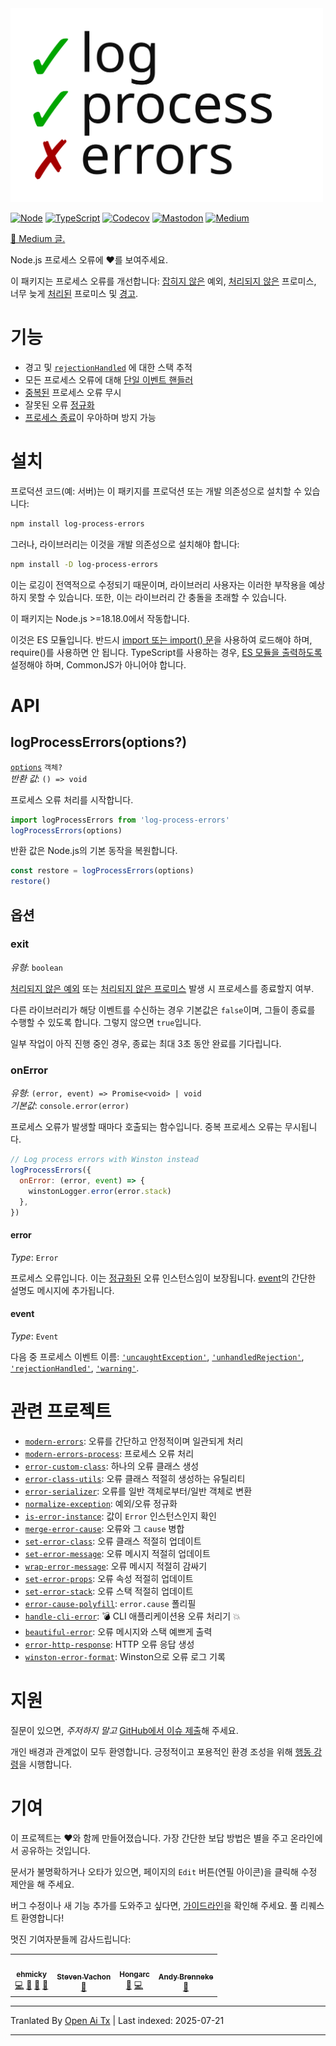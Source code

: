 ﻿<picture>
  <source media="(prefers-color-scheme: dark)" srcset="https://raw.githubusercontent.com/ehmicky/design/main/log-process-errors/log-process-errors_dark.svg"/>
  <img alt="log-process-errors 로고" src="https://raw.githubusercontent.com/ehmicky/design/main/log-process-errors/log-process-errors.svg" width="500"/>
</picture>

[![Node](https://img.shields.io/badge/-Node.js-808080?logo=node.js&colorA=404040&logoColor=66cc33)](https://www.npmjs.com/package/log-process-errors)
[![TypeScript](https://img.shields.io/badge/-Typed-808080?logo=typescript&colorA=404040&logoColor=0096ff)](/src/main.d.ts)
[![Codecov](https://img.shields.io/badge/-Tested%20100%25-808080?logo=codecov&colorA=404040)](https://codecov.io/gh/ehmicky/log-process-errors)
[![Mastodon](https://img.shields.io/badge/-Mastodon-808080.svg?logo=mastodon&colorA=404040&logoColor=9590F9)](https://fosstodon.org/@ehmicky)
[![Medium](https://img.shields.io/badge/-Medium-808080.svg?logo=medium&colorA=404040)](https://medium.com/@ehmicky)

[📰 Medium 글.](https://medium.com/@ehmicky/node-js-process-errors-are-broken-193980f0a77b)

Node.js 프로세스 오류에 ❤️를 보여주세요.

이 패키지는 프로세스 오류를 개선합니다:
[잡히지 않은](https://nodejs.org/api/process.html#process_event_uncaughtexception)
예외,
[처리되지 않은](https://nodejs.org/api/process.html#process_event_unhandledrejection)
프로미스, 너무 늦게
[처리된](https://nodejs.org/api/process.html#process_event_rejectionhandled)
프로미스 및 [경고](https://nodejs.org/api/process.html#process_event_warning).

# 기능

- 경고 및
  [`rejectionHandled`](https://nodejs.org/api/process.html#process_event_rejectionhandled)
  에 대한 스택 추적
- 모든 프로세스 오류에 대해 [단일 이벤트 핸들러](#onerror)
- [중복된](#onerror) 프로세스 오류 무시
- 잘못된 오류 [정규화](#error)
- [프로세스 종료](#exit)이 우아하며 방지 가능

# 설치

프로덕션 코드(예: 서버)는 이 패키지를 프로덕션 또는
개발 의존성으로 설치할 수 있습니다:
```bash
npm install log-process-errors
```
그러나, 라이브러리는 이것을 개발 의존성으로 설치해야 합니다:


```bash
npm install -D log-process-errors
```


이는 로깅이 전역적으로 수정되기 때문이며, 라이브러리 사용자는 이러한 부작용을 예상하지 못할 수 있습니다. 또한, 이는 라이브러리 간 충돌을 초래할 수 있습니다.

이 패키지는 Node.js >=18.18.0에서 작동합니다.

이것은 ES 모듈입니다. 반드시
[import 또는 import() 문](https://gist.github.com/sindresorhus/a39789f98801d908bbc7ff3ecc99d99c)을 사용하여 로드해야 하며,
require()를 사용하면 안 됩니다. TypeScript를 사용하는 경우,
[ES 모듈을 출력하도록](https://www.typescriptlang.org/docs/handbook/esm-node.html)
설정해야 하며, CommonJS가 아니어야 합니다.

# API

## logProcessErrors(options?)

[`options`](#options) `객체?`\
_반환 값_: `() => void`

프로세스 오류 처리를 시작합니다.



```js
import logProcessErrors from 'log-process-errors'
logProcessErrors(options)
```


반환 값은 Node.js의 기본 동작을 복원합니다.


```js
const restore = logProcessErrors(options)
restore()
```
## 옵션

### exit

_유형_: `boolean`

[처리되지 않은 예외](https://nodejs.org/api/process.html#process_event_uncaughtexception)
또는
[처리되지 않은 프로미스](https://nodejs.org/api/process.html#process_event_unhandledrejection)
발생 시 프로세스를 종료할지 여부.

다른 라이브러리가 해당 이벤트를 수신하는 경우 기본값은 `false`이며,
그들이 종료를 수행할 수 있도록 합니다. 그렇지 않으면 `true`입니다.

일부 작업이 아직 진행 중인 경우, 종료는 최대 3초 동안 완료를 기다립니다.

### onError

_유형_: `(error, event) => Promise<void> | void`\
_기본값_: `console.error(error)`

프로세스 오류가 발생할 때마다 호출되는 함수입니다. 중복 프로세스 오류는 무시됩니다.



```js
// Log process errors with Winston instead
logProcessErrors({
  onError: (error, event) => {
    winstonLogger.error(error.stack)
  },
})
```
#### error

_Type_: `Error`

프로세스 오류입니다. 이는
[정규화된](https://github.com/ehmicky/normalize-exception) 오류 인스턴스임이 보장됩니다.
[event](#event)의 간단한 설명도 메시지에 추가됩니다.

#### event

_Type_: `Event`

다음 중 프로세스 이벤트 이름:
[`'uncaughtException'`](https://nodejs.org/api/process.html#process_event_uncaughtexception),
[`'unhandledRejection'`](https://nodejs.org/api/process.html#process_event_unhandledrejection),
[`'rejectionHandled'`](https://nodejs.org/api/process.html#process_event_rejectionhandled),
[`'warning'`](https://nodejs.org/api/process.html#process_event_warning).

# 관련 프로젝트

- [`modern-errors`](https://github.com/ehmicky/modern-errors): 오류를
  간단하고 안정적이며 일관되게 처리
- [`modern-errors-process`](https://github.com/ehmicky/modern-errors-process):
  프로세스 오류 처리
- [`error-custom-class`](https://github.com/ehmicky/error-custom-class): 하나의
  오류 클래스 생성
- [`error-class-utils`](https://github.com/ehmicky/error-class-utils): 오류 클래스
  적절히 생성하는 유틸리티
- [`error-serializer`](https://github.com/ehmicky/error-serializer): 오류를 일반
  객체로부터/일반 객체로 변환
- [`normalize-exception`](https://github.com/ehmicky/normalize-exception):
  예외/오류 정규화
- [`is-error-instance`](https://github.com/ehmicky/is-error-instance): 값이
  `Error` 인스턴스인지 확인
- [`merge-error-cause`](https://github.com/ehmicky/merge-error-cause): 오류와
  그 `cause` 병합
- [`set-error-class`](https://github.com/ehmicky/set-error-class): 오류 클래스
  적절히 업데이트
- [`set-error-message`](https://github.com/ehmicky/set-error-message): 오류 메시지
  적절히 업데이트
- [`wrap-error-message`](https://github.com/ehmicky/wrap-error-message):
  오류 메시지 적절히 감싸기
- [`set-error-props`](https://github.com/ehmicky/set-error-props): 오류 속성
  적절히 업데이트
- [`set-error-stack`](https://github.com/ehmicky/set-error-stack): 오류 스택
  적절히 업데이트
- [`error-cause-polyfill`](https://github.com/ehmicky/error-cause-polyfill):
  `error.cause` 폴리필
- [`handle-cli-error`](https://github.com/ehmicky/handle-cli-error): 💣 CLI
  애플리케이션용 오류 처리기 💥
- [`beautiful-error`](https://github.com/ehmicky/beautiful-error): 오류 메시지와
  스택 예쁘게 출력
- [`error-http-response`](https://github.com/ehmicky/error-http-response):
  HTTP 오류 응답 생성
- [`winston-error-format`](https://github.com/ehmicky/winston-error-format):
  Winston으로 오류 로그 기록

# 지원

질문이 있으면, _주저하지 말고_ [GitHub에서 이슈 제출](../../issues)해 주세요.

개인 배경과 관계없이 모두 환영합니다. 긍정적이고 포용적인 환경 조성을 위해
[행동 강령](https://raw.githubusercontent.com/ehmicky/log-process-errors/main/CODE_OF_CONDUCT.md)을 시행합니다.

# 기여

이 프로젝트는 ❤️와 함께 만들어졌습니다. 가장 간단한 보답 방법은 별을 주고
온라인에서 공유하는 것입니다.

문서가 불명확하거나 오타가 있으면, 페이지의 `Edit` 버튼(연필 아이콘)을 클릭해
수정 제안을 해 주세요.

버그 수정이나 새 기능 추가를 도와주고 싶다면,
[가이드라인](https://raw.githubusercontent.com/ehmicky/log-process-errors/main/CONTRIBUTING.md)을
확인해 주세요. 풀 리퀘스트 환영합니다!

멋진 기여자분들께 감사드립니다:

<!-- ALL-CONTRIBUTORS-LIST:START -->
<!-- prettier-ignore-start -->
<!-- markdownlint-disable -->
<table>
  <tr>
    <td align="center"><a href="https://fosstodon.org/@ehmicky"><img src="https://avatars2.githubusercontent.com/u/8136211?v=4" width="100px;" alt=""/><br /><sub><b>ehmicky</b></sub></a><br /><a href="https://github.com/ehmicky/log-process-errors/commits?author=ehmicky" title="Code">💻</a> <a href="#design-ehmicky" title="Design">🎨</a> <a href="#ideas-ehmicky" title="Ideas, Planning, & Feedback">🤔</a> <a href="https://github.com/ehmicky/log-process-errors/commits?author=ehmicky" title="Documentation">📖</a></td>
    <td align="center"><a href="https://svachon.com"><img src="https://avatars0.githubusercontent.com/u/170197?v=4" width="100px;" alt=""/><br /><sub><b>Steven Vachon</b></sub></a><br /><a href="#question-stevenvachon" title="Answering Questions">💬</a></td>
    <td align="center"><a href="https://github.com/Hongarc"><img src="https://avatars1.githubusercontent.com/u/19208123?v=4" width="100px;" alt=""/><br /><sub><b>Hongarc</b></sub></a><br /><a href="https://github.com/ehmicky/log-process-errors/commits?author=Hongarc" title="Documentation">📖</a> <a href="https://github.com/ehmicky/log-process-errors/commits?author=Hongarc" title="Code">💻</a></td>
    <td align="center"><a href="https://github.com/abrenneke"><img src="https://avatars0.githubusercontent.com/u/342540?v=4" width="100px;" alt=""/><br /><sub><b>Andy Brenneke</b></sub></a><br /><a href="https://github.com/ehmicky/log-process-errors/issues?q=author%3Aabrenneke" title="Bug reports">🐛</a></td>
  </tr>
</table>

<!-- markdownlint-enable -->
<!-- prettier-ignore-end -->

<!-- ALL-CONTRIBUTORS-LIST:END -->




---


Tranlated By [Open Ai Tx](https://github.com/OpenAiTx/OpenAiTx) | Last indexed: 2025-07-21


---